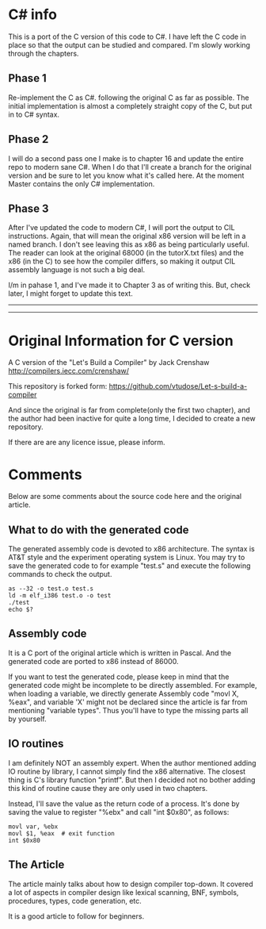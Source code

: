 # C# info
This is a port of the C version of this code to C#. I have left the C code in place so that the output can be studied and compared. I'm slowly working through the chapters.

## Phase 1
Re-implement the C as C#. following the original C as far as possible. The initial implementation is almost a completely straight copy of the C, but put in to C# syntax. 

## Phase 2
I will do a second pass one I make is to chapter 16 and update the entire repo to modern sane C#. When I do that I'll create a branch for the original version and be sure to let you know what it's called here. At the moment Master contains the only C# implementation. 

## Phase 3
After I've updated the code to modern C#, I will port the output to CIL instructions. Again, that will mean the original x86 version will be left in a named branch. I don't see leaving this as x86 as being particularly useful. The reader can look at the original 68000 (in the tutorX.txt files) and the x86 (in the C) to see how the compiler differs, so making it output CIL assembly language is not such a big deal.

I/m in pahase 1, and I've made it to Chapter 3 as of writing this. But, check later, I might forget to update this text.

----
----

# Original Information for C version
A C version of the "Let's Build a Compiler" by Jack Crenshaw 
http://compilers.iecc.com/crenshaw/

This repository is forked form: https://github.com/vtudose/Let-s-build-a-compiler

And since the original is far from complete(only the first two chapter), and
the author had been inactive for quite a long time, I decided to create a new
repository.

If there are are any licence issue, please inform.

# Comments
Below are some comments about the source code here and the original article.

## What to do with the generated code
The generated assembly code is devoted to x86 architecture. The syntax is AT&T
style and the experiment operating system is Linux. You may try to save the
generated code to for example "test.s" and execute the following commands to
check the output.
```
as --32 -o test.o test.s
ld -m elf_i386 test.o -o test
./test
echo $?
```

## Assembly code
It is a C port of the original article which is written in Pascal. And the
generated code are ported to x86 instead of 86000.

If you want to test the generated code, please keep in mind that the generated
code might be incomplete to be directly assembled. For example, when loading a
variable, we directly generate Assembly code "movl X, %eax", and variable 'X'
might not be declared since the article is far from mentioning "variable types".
Thus you'll have to type the missing parts all by yourself.

## IO routines
I am definitely NOT an assembly expert. When the author mentioned adding IO
routine by library, I cannot simply find the x86 alternative. The closest
thing is C's library function "printf". But then I decided not no bother
adding this kind of routine cause they are only used in two chapters.

Instead, I'll save the value as the return code of a process. It's done by
saving the value to register "%ebx" and call "int $0x80", as follows:
```
movl var, %ebx
movl $1, %eax  # exit function
int $0x80
```

## The Article
The article mainly talks about how to design compiler top-down. It covered a
lot of aspects in compiler design like lexical scanning, BNF, symbols,
procedures, types, code generation, etc.

It is a good article to follow for beginners.
